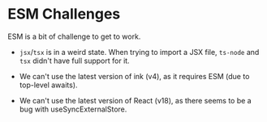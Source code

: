 # ESM Challenges

ESM is a bit of challenge to get to work.

- `jsx`/`tsx` is in a weird state. When trying to import a JSX file, `ts-node` and `tsx` didn't have full support for it.

- We can't use the latest version of ink (v4), as it requires ESM (due to top-level awaits).

- We can't use the latest version of React (v18), as there seems to be a bug with useSyncExternalStore.
